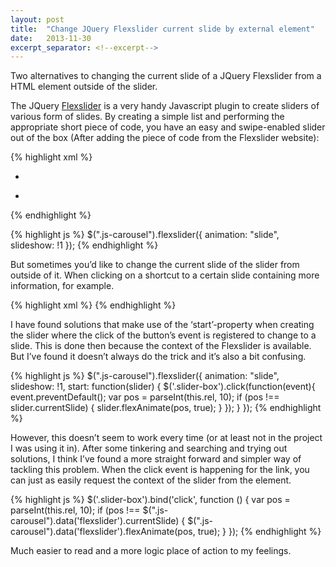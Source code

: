 ```yaml
---
layout: post
title:  "Change JQuery Flexslider current slide by external element"
date:   2013-11-30
excerpt_separator: <!--excerpt-->
---
```

Two alternatives to changing the current slide of a JQuery Flexslider from a HTML element outside of the slider.
<!--excerpt-->

The JQuery [Flexslider](http://www.woothemes.com/flexslider/) is a very handy Javascript plugin to create sliders of various form of slides. By creating a simple list and performing the appropriate short piece of code, you have an easy and swipe-enabled slider out of the box (After adding the piece of code from the Flexslider website):

{% highlight xml %}
<div class="js-carousel">
    <ul class="slides">
        <li>
            <article>
            <!-- Content -->
            </article>
        </li>
        <li>
            <article>
            <!-- Content -->
            </article>
        </li>
    </ul>
</div>
{% endhighlight %}

{% highlight js %}
$(".js-carousel").flexslider({
    animation: "slide",
    slideshow: !1
});
{% endhighlight %}

But sometimes you’d like to change the current slide of the slider from outside of it. When clicking on a shortcut to a certain slide containing more information, for example.

{% highlight xml %}
<a href="#" rel="2" class="slider-box">
    <!-- Content -->
</a>
{% endhighlight %}

I have found solutions that make use of the ‘start’-property when creating the slider where the click of the button’s event is registered to change to a slide. This is done then because the context of the Flexslider is available. But I’ve found it doesn’t always do the trick and it’s also a bit confusing.

{% highlight js %}
$(".js-carousel").flexslider({
    animation: "slide",
    slideshow: !1,
    start: function(slider) {
        $('.slider-box').click(function(event){
            event.preventDefault();
            var pos = parseInt(this.rel, 10);
            if (pos !== slider.currentSlide) {
                slider.flexAnimate(pos, true);
            }
        });
    }
});
{% endhighlight %}

However, this doesn’t seem to work every time (or at least not in the project I was using it in). After some tinkering and searching and trying out solutions, I think I’ve found a more straight forward and simpler way of tackling this problem. When the click event is happening for the link, you can just as easily request the context of the slider from the element.

{% highlight js %}
$('.slider-box').bind('click', function () {
    var pos = parseInt(this.rel, 10);
    if (pos !== $(".js-carousel").data('flexslider').currentSlide) {
        $(".js-carousel").data('flexslider').flexAnimate(pos, true);
    }
});
{% endhighlight %}

Much easier to read and a more logic place of action to my feelings.